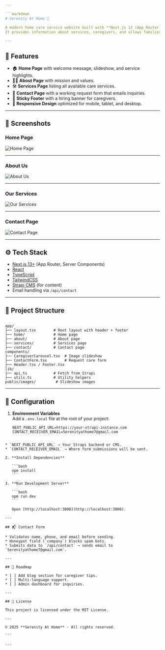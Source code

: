 ```yaml
---

```markdown
# Serenity At Home 🌿

A modern home care service website built with **Next.js 13 (App Router)**, **TypeScript**, and **TailwindCSS**.  
It provides information about services, caregivers, and allows families to request care through a contact form.

---
```


## 🚀 Features

- 🏠 **Home Page** with welcome message, slideshow, and service highlights.
- 👩‍⚕️ **About Page** with mission and values.
- 🛠 **Services Page** listing all available care services.
- 📩 **Contact Page** with a working request form that emails inquiries.
- 📌 **Sticky Footer** with a hiring banner for caregivers.
- 📱 **Responsive Design** optimized for mobile, tablet, and desktop.

---

## 📸 Screenshots

### Home Page
![Home Page](public/images/home.png)

---

### About Us
![About Us](public/images/about.png)

---

### Our Services
![Our Services](public/images/services.png)

---

### Contact Page
![Contact Page](public/images/contact.png)

---

## ⚙️ Tech Stack

- [Next.js 13+](https://nextjs.org/) (App Router, Server Components)
- [React](https://reactjs.org/)
- [TypeScript](https://www.typescriptlang.org/)
- [TailwindCSS](https://tailwindcss.com/)
- [Strapi CMS](https://strapi.io/) (for content)
- Email handling via `/api/contact`

---

## 📂 Project Structure

```

app/
├── layout.tsx        # Root layout with header + footer
├── home/             # Home page
├── about/            # About page
├── services/         # Services page
├── contact/          # Contact page
components/
├── CaregiverCarousel.tsx  # Image slideshow
├── ContactForm.tsx        # Request care form
├── Header.tsx / Footer.tsx
lib/
├── api.ts            # Fetch from Strapi
├── utils.ts          # Utility helpers
public/images/         # Slideshow images

````

---

## 🔑 Configuration

1. **Environment Variables**  
   Add a `.env.local` file at the root of your project:

   ```env
   NEXT_PUBLIC_API_URL=https://your-strapi-instance.com
   CONTACT_RECEIVER_EMAIL=Serenityathome7@gmail.com
````

* `NEXT_PUBLIC_API_URL` → Your Strapi backend or CMS.
* `CONTACT_RECEIVER_EMAIL` → Where form submissions will be sent.

2. **Install Dependencies**

   ```bash
   npm install
   ```

3. **Run Development Server**

   ```bash
   npm run dev
   ```

   Open [http://localhost:3000](http://localhost:3000).

---

## 📬 Contact Form

* Validates name, phone, and email before sending.
* Honeypot field (`company`) blocks spam bots.
* Submits data to `/api/contact` → sends email to `Serenityathome7@gmail.com`.

---

## 📌 Roadmap

* [ ] Add blog section for caregiver tips.
* [ ] Multi-language support.
* [ ] Admin dashboard for inquiries.

---

## 📝 License

This project is licensed under the MIT License.

---

© 2025 **Serenity At Home** · All rights reserved.

```

---

